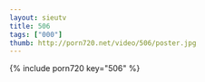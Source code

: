 ```yaml
--- 
layout: sieutv
title: 506
tags: ["000"]
thumb: http://porn720.net/video/506/poster.jpg
---
```

{% include porn720 key="506" %} 
